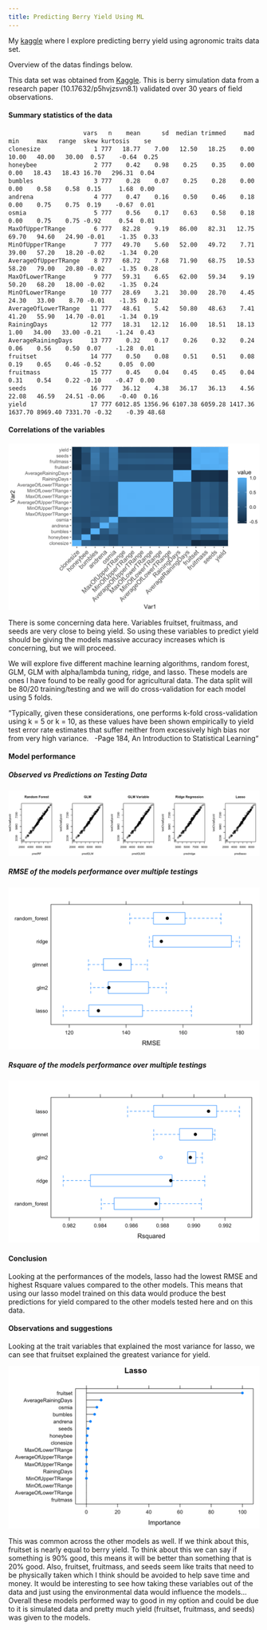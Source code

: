 ```yaml
---
title: Predicting Berry Yield Using ML
---
```

My [kaggle](https://www.kaggle.com/joshknight/predicting-berry-yield-using-ml-r?kernelSessionId=75420218) where I explore predicting berry yield using agronomic traits data set.

Overview of the datas findings below.

This data set was obtained from [Kaggle](https://www.kaggle.com/saurabhshahane/wild-blueberry-yield-prediction). This is berry simulation data from a research paper (10.17632/p5hvjzsvn8.1) validated over 30 years of field observations. 

#### Summary statistics of the data

```
                     vars   n    mean      sd  median trimmed     mad     min     max   range  skew kurtosis    se
clonesize               1 777   18.77    7.00   12.50   18.25    0.00   10.00   40.00   30.00  0.57    -0.64  0.25
honeybee                2 777    0.42    0.98    0.25    0.35    0.00    0.00   18.43   18.43 16.70   296.31  0.04
bumbles                 3 777    0.28    0.07    0.25    0.28    0.00    0.00    0.58    0.58  0.15     1.68  0.00
andrena                 4 777    0.47    0.16    0.50    0.46    0.18    0.00    0.75    0.75  0.19    -0.67  0.01
osmia                   5 777    0.56    0.17    0.63    0.58    0.18    0.00    0.75    0.75 -0.92     0.54  0.01
MaxOfUpperTRange        6 777   82.28    9.19   86.00   82.31   12.75   69.70   94.60   24.90 -0.01    -1.35  0.33
MinOfUpperTRange        7 777   49.70    5.60   52.00   49.72    7.71   39.00   57.20   18.20 -0.02    -1.34  0.20
AverageOfUpperTRange    8 777   68.72    7.68   71.90   68.75   10.53   58.20   79.00   20.80 -0.02    -1.35  0.28
MaxOfLowerTRange        9 777   59.31    6.65   62.00   59.34    9.19   50.20   68.20   18.00 -0.02    -1.35  0.24
MinOfLowerTRange       10 777   28.69    3.21   30.00   28.70    4.45   24.30   33.00    8.70 -0.01    -1.35  0.12
AverageOfLowerTRange   11 777   48.61    5.42   50.80   48.63    7.41   41.20   55.90   14.70 -0.01    -1.34  0.19
RainingDays            12 777   18.31   12.12   16.00   18.51   18.13    1.00   34.00   33.00 -0.21    -1.24  0.43
AverageRainingDays     13 777    0.32    0.17    0.26    0.32    0.24    0.06    0.56    0.50  0.07    -1.28  0.01
fruitset               14 777    0.50    0.08    0.51    0.51    0.08    0.19    0.65    0.46 -0.52     0.05  0.00
fruitmass              15 777    0.45    0.04    0.45    0.45    0.04    0.31    0.54    0.22 -0.10    -0.47  0.00
seeds                  16 777   36.12    4.38   36.17   36.13    4.56   22.08   46.59   24.51 -0.06    -0.40  0.16
yield                  17 777 6012.85 1356.96 6107.38 6059.28 1417.36 1637.70 8969.40 7331.70 -0.32    -0.39 48.68
```

#### Correlations of the variables

<img src="/assets/img/Cor_Variables.png">

There is some concerning data here. Variables fruitset, fruitmass, and seeds are very close to being yield. So using these variables to predict yield should be giving the models massive accuracy increases which is concerning, but we will proceed.

We will explore five different machine learning algorithms, random forest, GLM, GLM with alpha/lambda tuning, ridge, and lasso. These models are ones I have found to be really good for agricultural data. The data split will be 80/20 training/testing and we will do cross-validation for each model using 5 folds.

“Typically, given these considerations, one performs k-fold cross-validation using k = 5 or k = 10, as these values have been shown empirically to yield test error rate estimates that suffer neither from excessively high bias nor from very high variance.
 
-Page 184, An Introduction to Statistical Learning“

#### Model performance

##### Observed vs Predictions on Testing Data
<img src="/assets/img/Pred_Plots_All_Var.png">

##### RMSE of the models performance over multiple testings
<img src="/assets/img/RMSE_All_Var.png">

##### Rsquare of the models performance over multiple testings
<img src="/assets/img/Rsquar_All_Var.png">

#### Conclusion
Looking at the performances of the models, lasso had the lowest RMSE and highest Rsquare values compared to the other models. This means that using our lasso model trained on this data would produce the best predictions for yield compared to the other models tested here and on this data. 

#### Observations and suggestions
Looking at the trait variables that explained the most variance for lasso, we can see that fruitset explained the greatest variance for yield. 

<img src="/assets/img/Lasso_Var_All.png">

This was common across the other models as well. If we think about this, fruitset is nearly equal to berry yield. To think about this we can say if something is 90% good, this means it will be better than something that is 20% good. Also, fruitset, fruitmass, and seeds seem like traits that need to be physically taken which I think should be avoided to help save time and money. It would be interesting to see how taking these variables out of the data and just using the environmental data would influence the models… Overall these models performed way to good in my option and could be due to it is simulated data and pretty much yield (fruitset, fruitmass, and seeds) was given to the models. 
